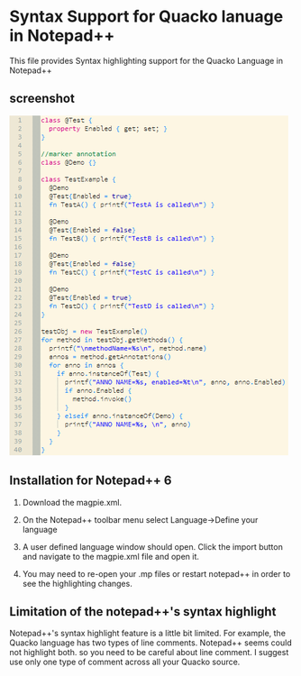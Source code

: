 # Syntax Support for Quacko lanuage in Notepad++

This file provides Syntax highlighting support for the Quacko Language in Notepad++

## screenshot

![Notepad++](screenshot.png)

## Installation for Notepad++ 6

1. Download the magpie.xml.

2. On the Notepad++ toolbar menu select Language->Define your language

3. A user defined language window should open. Click the import button and navigate to the magpie.xml file and open it.

4. You may need to re-open your .mp files or restart notepad++ in order to see the highlighting changes.

## Limitation of the notepad++'s syntax highlight

Notepad++'s syntax highlight feature is a little bit limited. For example, the Quacko language has two types of line comments. Notepad++ seems could not highlight both. so you need to be careful about line comment. I suggest use only one type of comment across all your Quacko source.
